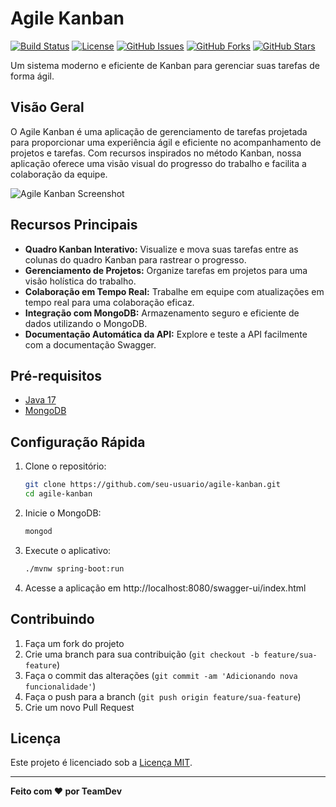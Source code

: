 # Agile Kanban

[![Build Status](https://travis-ci.org/seu-usuario/agile-kanban.svg?branch=main)](https://travis-ci.org/seu-usuario/agile-kanban)
[![License](https://img.shields.io/badge/license-MIT-blue.svg)](https://opensource.org/licenses/MIT)
[![GitHub Issues](https://img.shields.io/github/issues/seu-usuario/agile-kanban.svg)](https://github.com/seu-usuario/agile-kanban/issues)
[![GitHub Forks](https://img.shields.io/github/forks/seu-usuario/agile-kanban.svg)](https://github.com/seu-usuario/agile-kanban/network)
[![GitHub Stars](https://img.shields.io/github/stars/seu-usuario/agile-kanban.svg)](https://github.com/seu-usuario/agile-kanban/stargazers)

Um sistema moderno e eficiente de Kanban para gerenciar suas tarefas de forma ágil.

## Visão Geral

O Agile Kanban é uma aplicação de gerenciamento de tarefas projetada para proporcionar uma experiência ágil e eficiente no acompanhamento de projetos e tarefas. Com recursos inspirados no método Kanban, nossa aplicação oferece uma visão visual do progresso do trabalho e facilita a colaboração da equipe.

![Agile Kanban Screenshot](./docs/screenshot.png)

## Recursos Principais

- **Quadro Kanban Interativo:** Visualize e mova suas tarefas entre as colunas do quadro Kanban para rastrear o progresso.
- **Gerenciamento de Projetos:** Organize tarefas em projetos para uma visão holística do trabalho.
- **Colaboração em Tempo Real:** Trabalhe em equipe com atualizações em tempo real para uma colaboração eficaz.
- **Integração com MongoDB:** Armazenamento seguro e eficiente de dados utilizando o MongoDB.
- **Documentação Automática da API:** Explore e teste a API facilmente com a documentação Swagger.

## Pré-requisitos

- [Java 17](https://www.oracle.com/java/technologies/javase-jdk17-downloads.html)
- [MongoDB](https://www.mongodb.com/try/download/community)

## Configuração Rápida

1. Clone o repositório:

    ```bash
    git clone https://github.com/seu-usuario/agile-kanban.git
    cd agile-kanban
    ```

2. Inicie o MongoDB:

    ```bash
    mongod
    ```

3. Execute o aplicativo:

    ```bash
    ./mvnw spring-boot:run
    ```

4. Acesse a aplicação em http://localhost:8080/swagger-ui/index.html

## Contribuindo

1. Faça um fork do projeto
2. Crie uma branch para sua contribuição (`git checkout -b feature/sua-feature`)
3. Faça o commit das alterações (`git commit -am 'Adicionando nova funcionalidade'`)
4. Faça o push para a branch (`git push origin feature/sua-feature`)
5. Crie um novo Pull Request

## Licença

Este projeto é licenciado sob a [Licença MIT](LICENSE).

---

**Feito com ❤️ por TeamDev**